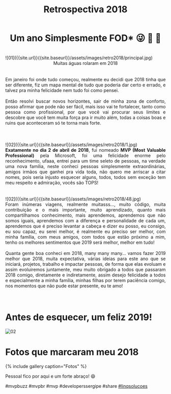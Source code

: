 ﻿---
title: "Retrospectiva 2018"
comments: true
excerpt_separator: "Ler mais"
categories:
  - Retro
gallery:
  - url: /assets/images/retro2018/1.jpg
    image_path: /assets/images/retro2018/1.jpg
    alt: "Retrospectiva 2018"
  - url: /assets/images/retro2018/2.jpg
    image_path: /assets/images/retro2018/2.jpg
    alt: "Retrospectiva 2018"
  - url: /assets/images/retro2018/3.jpg
    image_path: /assets/images/retro2018/3.jpg
    alt: "Retrospectiva 2018"
  - url: /assets/images/retro2018/4.jpg
    image_path: /assets/images/retro2018/4.jpg
    alt: "Retrospectiva 2018"
  - url: /assets/images/retro2018/princesa1.jpg
    image_path: /assets/images/retro2018/princesa1.jpg
    alt: "Retrospectiva 2018"
  - url: /assets/images/retro2018/5.jpg
    image_path: /assets/images/retro2018/5.jpg
    alt: "Retrospectiva 2018"
  - url: /assets/images/retro2018/compras1.jpg
    image_path: /assets/images/retro2018/compras1.jpg
    alt: "Retrospectiva 2018"
  - url: /assets/images/retro2018/casa1.jpg
    image_path: /assets/images/retro2018/casa1.jpg
    alt: "Retrospectiva 2018"
  - url: /assets/images/retro2018/princesa2.jpg
    image_path: /assets/images/retro2018/princesa2.jpg
    alt: "Retrospectiva 2018"
  - url: /assets/images/retro2018/6.jpg
    image_path: /assets/images/retro2018/6.jpg
    alt: "Retrospectiva 2018"
  - url: /assets/images/retro2018/efcore01.jpg
    image_path: /assets/images/retro2018/efcore01.jpg
    alt: "Retrospectiva 2018"
  - url: /assets/images/retro2018/core01.jpg
    image_path: /assets/images/retro2018/core01.jpg
    alt: "Retrospectiva 2018"
  - url: /assets/images/retro2018/summit01.jpg
    image_path: /assets/images/retro2018/summit01.jpg
    alt: "Retrospectiva 2018"
  - url: /assets/images/retro2018/7.jpg
    image_path: /assets/images/retro2018/7.jpg
    alt: "Retrospectiva 2018"
  - url: /assets/images/retro2018/8.jpg
    image_path: /assets/images/retro2018/8.jpg
    alt: "Retrospectiva 2018"
  - url: /assets/images/retro2018/9.jpg
    image_path: /assets/images/retro2018/9.jpg
    alt: "Retrospectiva 2018"
  - url: /assets/images/retro2018/10.jpg
    image_path: /assets/images/retro2018/10.jpg
    alt: "Retrospectiva 2018"
  - url: /assets/images/retro2018/11.jpg
    image_path: /assets/images/retro2018/11.jpg
    alt: "Retrospectiva 2018"
  - url: /assets/images/retro2018/16.jpg
    image_path: /assets/images/retro2018/16.jpg
    alt: "Retrospectiva 2018"
  - url: /assets/images/retro2018/17.jpg
    image_path: /assets/images/retro2018/17.jpg
    alt: "Retrospectiva 2018"
  - url: /assets/images/retro2018/18.jpg
    image_path: /assets/images/retro2018/18.jpg
    alt: "Retrospectiva 2018"
  - url: /assets/images/retro2018/19.jpg
    image_path: /assets/images/retro2018/19.jpg
    alt: "Retrospectiva 2018"
  - url: /assets/images/retro2018/20.jpg
    image_path: /assets/images/retro2018/20.jpg
    alt: "Retrospectiva 2018"
  - url: /assets/images/retro2018/21.jpg
    image_path: /assets/images/retro2018/21.jpg
    alt: "Retrospectiva 2018"
  - url: /assets/images/retro2018/22.jpg
    image_path: /assets/images/retro2018/22.jpg
    alt: "Retrospectiva 2018"
  - url: /assets/images/retro2018/24.jpg
    image_path: /assets/images/retro2018/24.jpg
    alt: "Retrospectiva 2018"
  - url: /assets/images/retro2018/25.jpg
    image_path: /assets/images/retro2018/25.jpg
    alt: "Retrospectiva 2018"
  - url: /assets/images/retro2018/26.jpg
    image_path: /assets/images/retro2018/26.jpg
    alt: "Retrospectiva 2018"
  - url: /assets/images/retro2018/27.jpg
    image_path: /assets/images/retro2018/27.jpg
    alt: "Retrospectiva 2018"
  - url: /assets/images/retro2018/23.jpg
    image_path: /assets/images/retro2018/23.jpg
    alt: "Retrospectiva 2018"
  - url: /assets/images/retro2018/28.jpg
    image_path: /assets/images/retro2018/28.jpg
    alt: "Retrospectiva 2018"
  - url: /assets/images/retro2018/29.jpg
    image_path: /assets/images/retro2018/29.jpg
    alt: "Retrospectiva 2018"
  - url: /assets/images/retro2018/30.jpg
    image_path: /assets/images/retro2018/30.jpg
    alt: "Retrospectiva 2018"
  - url: /assets/images/retro2018/31.jpg
    image_path: /assets/images/retro2018/31.jpg
    alt: "Retrospectiva 2018"
  - url: /assets/images/retro2018/32.jpg
    image_path: /assets/images/retro2018/32.jpg
    alt: "Retrospectiva 2018"
  - url: /assets/images/retro2018/35.jpg
    image_path: /assets/images/retro2018/35.jpg
    alt: "Retrospectiva 2018"
  - url: /assets/images/retro2018/36.jpg
    image_path: /assets/images/retro2018/36.jpg
    alt: "Retrospectiva 2018"
  - url: /assets/images/retro2018/37.jpg
    image_path: /assets/images/retro2018/37.jpg
    alt: "Retrospectiva 2018"
  - url: /assets/images/retro2018/38.jpg
    image_path: /assets/images/retro2018/38.jpg
    alt: "Retrospectiva 2018"
  - url: /assets/images/retro2018/39.jpg
    image_path: /assets/images/retro2018/39.jpg
    alt: "Retrospectiva 2018"
  - url: /assets/images/retro2018/40.jpg
    image_path: /assets/images/retro2018/40.jpg
    alt: "Retrospectiva 2018"
  - url: /assets/images/retro2018/42.jpg
    image_path: /assets/images/retro2018/42.jpg
    alt: "Retrospectiva 2018"
  - url: /assets/images/retro2018/43.jpg
    image_path: /assets/images/retro2018/43.jpg
    alt: "Retrospectiva 2018"
  - url: /assets/images/retro2018/45.jpg
    image_path: /assets/images/retro2018/45.jpg
    alt: "Retrospectiva 2018"
  - url: /assets/images/retro2018/46.jpg
    image_path: /assets/images/retro2018/46.jpg
    alt: "Retrospectiva 2018"
  - url: /assets/images/retro2018/41.jpg
    image_path: /assets/images/retro2018/41.jpg
    alt: "Retrospectiva 2018"
  - url: /assets/images/retro2018/44.jpg
    image_path: /assets/images/retro2018/44.jpg
    alt: "Retrospectiva 2018"
  - url: /assets/images/retro2018/47.jpg
    image_path: /assets/images/retro2018/47.jpg
    alt: "Retrospectiva 2018"
  - url: /assets/images/retro2018/48.jpg
    image_path: /assets/images/retro2018/48.jpg
    alt: "Retrospectiva 2018"
  - url: /assets/images/retro2018/49.jpg
    image_path: /assets/images/retro2018/49.jpg
    alt: "Retrospectiva 2018"
  - url: /assets/images/retro2018/50.jpg
    image_path: /assets/images/retro2018/50.jpg
    alt: "Retrospectiva 2018"
  - url: /assets/images/retro2018/51.jpg
    image_path: /assets/images/retro2018/51.jpg
    alt: "Retrospectiva 2018"
---

<center><h1>Um ano Simplesmente FOD* 😜 🤘  👊 </h1></center> <br>
![01]({{site.url}}{{site.baseurl}}/assets/images/retro2018/principal.jpg)
<div style="text-align: justify;">
<center>Muitas águas rolaram em 2018</center>
<br><br> 
Em janeiro foi onde tudo começou, realmente eu decidi que 2018 tinha que ser diferente, fiz um mapa mental de tudo que poderia dar certo e errado, e talvez pra minha felicidade nem tudo foi como pensei.
<br><br>
 Então resolvi buscar novos horizontes, sair de minha zona de conforto, posso afirmar que pode não ser fácil, mais isso vai te fortalecer, tanto como pessoa como profissional, por que você vai procurar seus limites e descobre que você tem muita força pra ir muito além, todas a coisas boas e ruins que aconteceram só te torna mais forte.
<br><br>
</div>
<br><br>
![02]({{site.url}}{{site.baseurl}}/assets/images/retro2018/1.jpg)
<div style="text-align: justify;">
  <strong>Exatamente no dia 2 de abril de 2018</strong>, fui nomeado <strong>MVP (Most Valuable Professional)</strong> pela Microsoft, foi uma felicidade enorme pelo reconhecimento, ufaaa, entrei para um time seleto de pessoas, na verdade uma nova família, neste conheci pessoas simplesmente extraordinárias, amigos irmãos que ganhei pra vida toda, não quero me arriscar a citar nomes, pois seria injusto esquecer alguns, todos, todos sem exceção tem meu respeito e admiração, vocês são TOPS!
</div>
<br><br>
![02]({{site.url}}{{site.baseurl}}/assets/images/retro2018/48.jpg)
<div style="text-align: justify;">
  Foram inúmeras viagens, realmente muitasss..., muito código, muita contribuição e o mais importante, muito aprendizado, quanto mais compartilhamos conhecimento, mais aprendemos, aprendemos que não somos iguais, aprendemos com a diferença  e personalidade de cada um, aprendemos que é preciso levantar a cabeça e dizer eu posso, eu consigo, eu sou capaz, eu serei melhor, é realmente eu preciso ser melhor, com minha família, com meus amigos, com todos que estão próximo a mim, tenho os melhores sentimentos que 2019 será melhor, melhor em tudo!<br><br>
  Quanta gente boa conheci em 2018, many many many... vamos fazer 2019 melhor que 2018, muita expectativa, várias ideias para este ano que se iniciará, projetos, trabalho e impactar pessoas, de forma que elas evoluam e assim evoluiremos juntamente, meu muito obrigado a todos que passaram 2018 comigo, diretamente e indiretamente, assim desejo felicidade a todos e especialmente a minha família, minhas filhas por terem paciência comigo, nos momentos que não pude estar presente, eu te amo!
</div>
<br><br>

# Antes de esquecer, um feliz 2019!
![02]({{site.url}}{{site.baseurl}}/assets/images/retro2018/feliz2019.jpg) 

# Fotos que marcaram meu 2018
{% include gallery caption="Fotos" %}


<div class="notice--success">
Pessoal fico por aqui e um forte abraço! 😄
</div>

 #mvpbuzz #mvpbr #mvp #developerssergipe #share <a href="https://linqsolucoes.com.br" alt="">#linqsolucoes</a><br><br>
